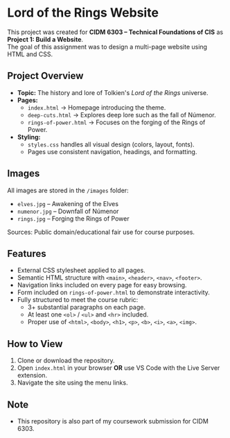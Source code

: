 # Lord of the Rings Website

This project was created for **CIDM 6303 – Technical Foundations of CIS** as **Project 1: Build a Website**.  
The goal of this assignment was to design a multi-page website using HTML and CSS.


## Project Overview
- **Topic:** The history and lore of Tolkien's *Lord of the Rings* universe.  
- **Pages:**
  - `index.html` → Homepage introducing the theme.  
  - `deep-cuts.html` → Explores deep lore such as the fall of Númenor.  
  - `rings-of-power.html` → Focuses on the forging of the Rings of Power.  
- **Styling:**  
  - `styles.css` handles all visual design (colors, layout, fonts).  
  - Pages use consistent navigation, headings, and formatting.


##  Images
All images are stored in the `/images` folder:  
- `elves.jpg` – Awakening of the Elves  
- `numenor.jpg` – Downfall of Númenor  
- `rings.jpg` – Forging the Rings of Power  

Sources: Public domain/educational fair use for course purposes.


## Features
- External CSS stylesheet applied to all pages.  
- Semantic HTML structure with `<main>`, `<header>`, `<nav>`, `<footer>`.  
- Navigation links included on every page for easy browsing.  
- Form included on `rings-of-power.html` to demonstrate interactivity.  
- Fully structured to meet the course rubric:
  - 3+ substantial paragraphs on each page.
  - At least one `<ol>` / `<ul>` and `<hr>` included.
  - Proper use of `<html>`, `<body>`, `<h1>`, `<p>`, `<b>`, `<i>`, `<a>`, `<img>`.



##  How to View
1. Clone or download the repository.  
2. Open `index.html` in your browser **OR** use VS Code with the Live Server extension.  
3. Navigate the site using the menu links.



## Note
- This repository is also part of my coursework submission for CIDM 6303.  

